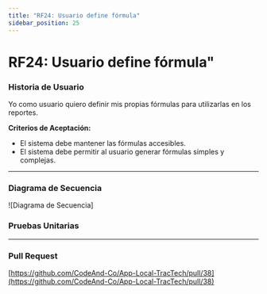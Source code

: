 ```yaml
---
title: "RF24: Usuario define fórmula"  
sidebar_position: 25
---
```


# RF24: Usuario define fórmula"

### Historia de Usuario

Yo como usuario quiero definir mis propias fórmulas para utilizarlas en los reportes.

  **Criterios de Aceptación:**
  - El sistema debe mantener las fórmulas accesibles.
  - El sistema debe permitir al usuario generar fórmulas simples y complejas.

---

### Diagrama de Secuencia

![Diagrama de Secuencia] 

### Pruebas Unitarias 




---

### Pull Request
[https://github.com/CodeAnd-Co/App-Local-TracTech/pull/38](https://github.com/CodeAnd-Co/App-Local-TracTech/pull/38)
